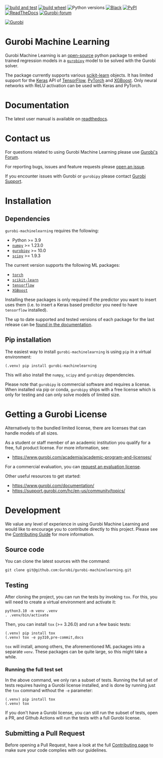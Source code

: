 [![build and test](https://github.com/Gurobi/gurobi-machinelearning/actions/workflows/push.yml/badge.svg?branch=main)](https://github.com/Gurobi/gurobi-machinelearning/actions/workflows/push.yml?query=branch%3Amain++)
[![build wheel](https://github.com/Gurobi/gurobi-machinelearning/actions/workflows/build_wheel.yml/badge.svg?branch=main)](https://github.com/Gurobi/gurobi-machinelearning/actions/workflows/build_wheel.yml?query=branch%3Amain++)
![Python versions](https://img.shields.io/badge/python-3.9%20|%203.10-blue)
[![Black](https://img.shields.io/badge/code%20style-black-000000.svg)](https://github.com/psf/black)
[![PyPI](https://img.shields.io/pypi/v/gurobi-machinelearning)](https://pypi.org/project/gurobi-machinelearning)
[![ReadTheDocs](https://readthedocs.com/projects/gurobi-optimization-gurobi-machine-learning/badge/?version=stable)](https://gurobi-optimization-gurobi-machine-learning.readthedocs-hosted.com)
[![Gurobi-forum](https://img.shields.io/badge/Help-Gurobi--Forum-red)](https://support.gurobi.com/hc/en-us/community/topics/10373864542609-GitHub-Projects)

[![Gurobi](https://raw.githubusercontent.com/Gurobi/gurobi-machinelearning/main/docs/source/_static/image8.png)](https://www.gurobi.com)


# Gurobi Machine Learning

Gurobi Machine Learning is an [open-source](https://gurobi-machinelearning.readthedocs.io/en/stable/meta-license.html) python package to embed trained regression models in a [`gurobipy`](https://pypi.org/project/gurobipy/) model to be solved with the Gurobi solver.

The package currently supports various [scikit-learn](https://scikit-learn.org/stable/) objects. It has limited support for the [Keras](https://keras.io/) API of [TensorFlow](https://www.tensorflow.org/), [PyTorch](https://pytorch.org/) and [XGBoost](https://www.xgboost.ai). Only neural networks with ReLU activation can be used with Keras and PyTorch.

# Documentation

The latest user manual is available on [readthedocs](https://gurobi-machinelearning.readthedocs.io/).

# Contact us

For questions related to using Gurobi Machine Learning please use [Gurobi's Forum](https://support.gurobi.com/hc/en-us/community/topics/10373864542609-GitHub-Projects).

For reporting bugs, issues and feature requests please
[open an issue](https://github.com/Gurobi/gurobi-machinelearning/issues).

If you encounter issues with Gurobi or ``gurobipy`` please contact
[Gurobi Support](https://support.gurobi.com/hc/en-us).

# Installation

## Dependencies

`gurobi-machinelearning` requires the following:
- Python >= 3.9
- [`numpy`](https://pypi.org/project/numpy/) >= 1.23.0
- [`gurobipy`](https://pypi.org/project/gurobipy/) >= 10.0
- [`scipy`](https://pypi.org/project/scipy/) >= 1.9.3

The current version supports the following ML packages:
- [`torch`](https://pypi.org/project/torch/)
- [`scikit-learn`](https://pypi.org/project/scikit-learn)
- [`tensorflow`](https://pypi.org/project/tensorflow)
- [`XGBoost`](https://pypi.org/project/xgboost/)

Installing these packages is only required if the predictor you want to insert uses them
(i.e. to insert a Keras based predictor you need to have `tensorflow` installed).

The up to date supported and tested versions of each package for the last release can be [found in the documentation](https://gurobi-machinelearning.readthedocs.io/en/stable/firststeps-introduction.html#table-versions).

## Pip installation

The easiest way to install `gurobi-machinelearning` is using `pip` in a virtual environment:
```shell
(.venv) pip install gurobi-machinelearning
```
This will also install the `numpy`, `scipy` and `gurobipy` dependencies.

Please note that `gurobipy` is commercial software and requires a license. When installed via pip or conda,
`gurobipy` ships with a free license which is only for testing and can only solve models of limited size.

# Getting a Gurobi License
Alternatively to the bundled limited license, there are licenses that can handle models of all sizes.

As a student or staff member of an academic institution you qualify for a free, full product license.
For more information, see:

* https://www.gurobi.com/academia/academic-program-and-licenses/

For a commercial evaluation, you can
[request an evaluation license](https://www.gurobi.com/free-trial/?utm_source=internal&utm_medium=documentation&utm_campaign=fy21_pipinstall_eval_pypipointer&utm_content=c_na&utm_term=pypi).

Other useful resources to get started:
* https://www.gurobi.com/documentation/
* https://support.gurobi.com/hc/en-us/community/topics/

# Development
We value any level of experience in using Gurobi Machine Learning and would like to encourage you to
contribute directly to this project. Please see the [Contributing Guide](CONTRIBUTING.md) for more information.

## Source code
You can clone the latest sources with the command:
```shell
git clone git@github.com:Gurobi/gurobi-machinelearning.git
```

## Testing
After cloning the project, you can run the tests by invoking `tox`. For this, you will need to create a virtual
environment and activate it:
```shell
python3.10 -m venv .venv
. .venv/bin/activate
```
Then, you can install `tox` (>= 3.26.0) and run a few basic tests:
```shell
(.venv) pip install tox
(.venv) tox -e py310,pre-commit,docs
```
`tox` will install, among others, the aforementioned ML packages into a separate `venv`. These packages can be quite
large, so this might take a while.

### Running the full test set
In the above command, we only ran a subset of tests. Running the full set of tests requires having a Gurobi license
installed, and is done by running just the `tox` command without the `-e` parameter:

```shell
(.venv) pip install tox
(.venv) tox
```

If you don't have a Gurobi license, you can still run the subset of tests, open a PR, and Github Actions will run the
tests with a full Gurobi license.

## Submitting a Pull Request
Before opening a Pull Request, have a look at the full [Contributing page](CONTRIBUTING.md) to make sure your code
complies with our guidelines.
